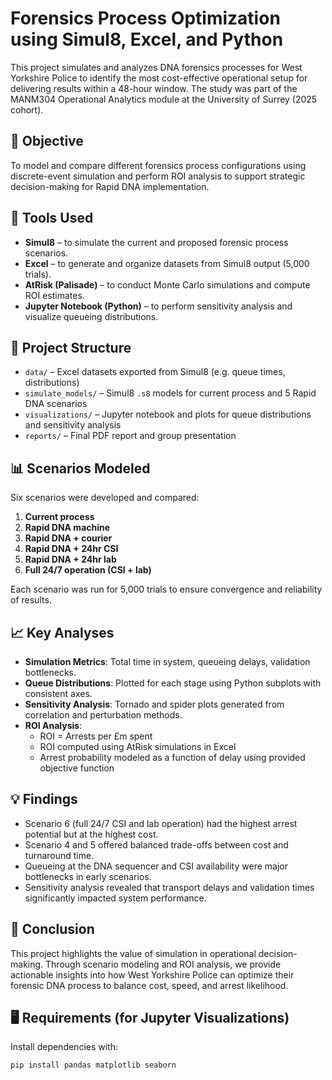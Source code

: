 # Forensics Process Optimization using Simul8, Excel, and Python

This project simulates and analyzes DNA forensics processes for West Yorkshire Police to identify the most cost-effective operational setup for delivering results within a 48-hour window. The study was part of the MANM304 Operational Analytics module at the University of Surrey (2025 cohort).

## 🎯 Objective
To model and compare different forensics process configurations using discrete-event simulation and perform ROI analysis to support strategic decision-making for Rapid DNA implementation.

## 🧰 Tools Used
- **Simul8** – to simulate the current and proposed forensic process scenarios.
- **Excel** – to generate and organize datasets from Simul8 output (5,000 trials).
- **AtRisk (Palisade)** – to conduct Monte Carlo simulations and compute ROI estimates.
- **Jupyter Notebook (Python)** – to perform sensitivity analysis and visualize queueing distributions.

## 📁 Project Structure

- `data/` – Excel datasets exported from Simul8 (e.g. queue times, distributions)
- `simulate_models/` – Simul8 `.s8` models for current process and 5 Rapid DNA scenarios
- `visualizations/` – Jupyter notebook and plots for queue distributions and sensitivity analysis
- `reports/` – Final PDF report and group presentation

## 📊 Scenarios Modeled
Six scenarios were developed and compared:
1. **Current process**
2. **Rapid DNA machine**
3. **Rapid DNA + courier**
4. **Rapid DNA + 24hr CSI**
5. **Rapid DNA + 24hr lab**
6. **Full 24/7 operation (CSI + lab)**

Each scenario was run for 5,000 trials to ensure convergence and reliability of results.

## 📈 Key Analyses
- **Simulation Metrics**: Total time in system, queueing delays, validation bottlenecks.
- **Queue Distributions**: Plotted for each stage using Python subplots with consistent axes.
- **Sensitivity Analysis**: Tornado and spider plots generated from correlation and perturbation methods.
- **ROI Analysis**:
  - ROI = Arrests per £m spent
  - ROI computed using AtRisk simulations in Excel
  - Arrest probability modeled as a function of delay using provided objective function

## 💡 Findings
- Scenario 6 (full 24/7 CSI and lab operation) had the highest arrest potential but at the highest cost.
- Scenario 4 and 5 offered balanced trade-offs between cost and turnaround time.
- Queueing at the DNA sequencer and CSI availability were major bottlenecks in early scenarios.
- Sensitivity analysis revealed that transport delays and validation times significantly impacted system performance.

## 📌 Conclusion
This project highlights the value of simulation in operational decision-making. Through scenario modeling and ROI analysis, we provide actionable insights into how West Yorkshire Police can optimize their forensic DNA process to balance cost, speed, and arrest likelihood.

## 🖥️ Requirements (for Jupyter Visualizations)
Install dependencies with:

```bash
pip install pandas matplotlib seaborn
